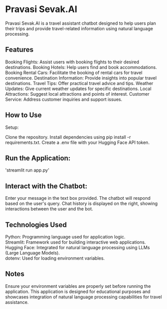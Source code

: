 # Pravasi Sevak.AI

Pravasi Sevak.AI is a travel assistant chatbot designed to help users plan their trips and provide travel-related information using natural language processing.

## Features
Booking Flights: Assist users with booking flights to their desired destinations.
Booking Hotels: Help users find and book accommodations.
Booking Rental Cars: Facilitate the booking of rental cars for travel convenience.
Destination Information: Provide insights into popular travel destinations.
Travel Tips: Offer practical travel advice and tips.
Weather Updates: Give current weather updates for specific destinations.
Local Attractions: Suggest local attractions and points of interest.
Customer Service: Address customer inquiries and support issues.

## How to Use
Setup:

Clone the repository.
Install dependencies using pip install -r requirements.txt.
Create a .env file with your Hugging Face API token.
## Run the Application:
'streamlit run app.py'

## Interact with the Chatbot:

Enter your message in the text box provided.
The chatbot will respond based on the user's query.
Chat history is displayed on the right, showing interactions between the user and the bot.

## Technologies Used
Python: Programming language used for application logic.<br>
Streamlit: Framework used for building interactive web applications.<br>
Hugging Face: Integrated for natural language processing using LLMs (Large Language Models).<br>
dotenv: Used for loading environment variables.<br>

## Notes
Ensure your environment variables are properly set before running the application.
This application is designed for educational purposes and showcases integration of natural language processing capabilities for travel assistance.

